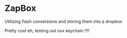 ZapBox
======

Utilizing flash conversions and storing them into a dropbox

Pretty cool eh, testing out osx keychain
!!!!
